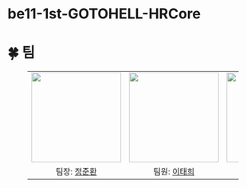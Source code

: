 # be11-1st-GOTOHELL-HRCore

# 🍀 팀

<figure>
    <table>
      <tr>
        <td align="center"><img src="https://avatars.githubusercontent.com/u/117874745?v=4" width="180px"/></td>
        <td align="center"><img src="https://avatars.githubusercontent.com/u/117874745?v=4" width="180px"/></td>
        <td align="center"><img src="https://avatars.githubusercontent.com/u/117874745?v=4" width="180px"/></td>
	<td align="center"><img src="https://avatars.githubusercontent.com/u/117874745?v=4" width="180px"/></td>
      </tr>
      <tr>
        <td align="center">팀장: <a href="https://github.com/Choi-Moori">정준환</a></td>
        <td align="center">팀원: <a href="https://github.com/SWEETP0T4T0">이태희</a></td>
        <td align="center">팀원: <a href="https://github.com/clean2001" >소병윤</a></td>
	<td align="center">팀원: <a href="https://github.com/clean2001" >최영일</a></td>
      </tr>
    </table>
</figure>
<br>
